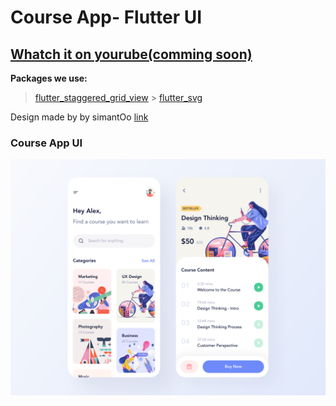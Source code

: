 # Course App- Flutter UI

## [Whatch it on yourube(comming soon)](#)

**Packages we use:**

> [flutter_staggered_grid_view](https://pub.dev/packages/flutter_staggered_grid_view) > [flutter_svg](https://pub.dev/packages/flutter_svg)

Design made by by simantOo [link](https://www.uplabs.com/posts/course-app-free)

### Course App UI

![Course Flutter App UI](/course_app.png)
